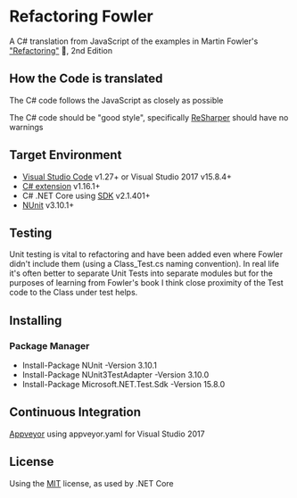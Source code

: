 # Refactoring Fowler
A C# translation from JavaScript of the examples in Martin Fowler's ["Refactoring"](https://martinfowler.com/articles/refactoring-2nd-changes.html) :book:, 2nd Edition

## How the Code is translated
The C# code follows the JavaScript as closely as possible

The C# code should be "good style", specifically [ReSharper](https://www.jetbrains.com/resharper) should have no warnings

## Target Environment
* [Visual Studio Code](https://code.visualstudio.com) v1.27+ or Visual Studio 2017 v15.8.4+ 
* [C# extension](https://marketplace.visualstudio.com/items?itemName=ms-vscode.csharp) v1.16.1+
* C# .NET Core using [SDK](https://www.microsoft.com/net/download) v2.1.401+
* [NUnit](https://nunit.org) v3.10.1+

## Testing
Unit testing is vital to refactoring and have been added even where Fowler didn't include them (using a Class_Test.cs naming convention). In real life it's often better to separate Unit Tests into separate modules but for the purposes of learning from Fowler's book I think close proximity of the Test code to the Class under test helps.

## Installing
### Package Manager
* Install-Package NUnit -Version 3.10.1
* Install-Package NUnit3TestAdapter -Version 3.10.0
* Install-Package Microsoft.NET.Test.Sdk -Version 15.8.0

## Continuous Integration
[Appveyor](https://www.appveyor.com) using appveyor.yaml for Visual Studio 2017

## License
Using the [MIT](https://opensource.org/licenses/MIT) license, as used by .NET Core
